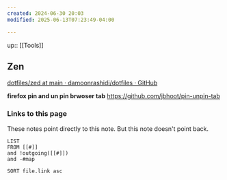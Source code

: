 ```yaml
---
created: 2024-06-30 20:03
modified: 2025-06-13T07:23:49-04:00

---
```

up::  [[Tools]]
## Zen

[dotfiles/zed at main · damoonrashidi/dotfiles · GitHub](https://github.com/damoonrashidi/dotfiles/tree/main/zed)

**firefox pin and un pin brwoser tab**
https://github.com/jbhoot/pin-unpin-tab
### Links to this page
These notes point directly to this note. But this note doesn't point back.
```dataview
LIST
FROM [[#]]
and !outgoing([[#]])
and -#map

SORT file.link asc
```
